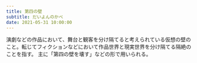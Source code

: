 ```yaml
---
title: 第四の壁
subtitle: だいよんのかべ
date: 2021-05-31 10:00:00
---
```


演劇などの作品において、舞台と観客を分け隔てると考えられている仮想の壁のこと。転じてフィクションなどにおいて作品世界と現実世界を分け隔てる隔絶のことを指す。
主に「第四の壁を壊す」などの形で用いられる。

